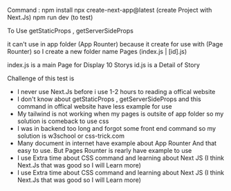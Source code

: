 Command : 
            npm install
            npx create-next-app@latest (create Project with Next.Js)
            npm run dev (to test)

To Use
getStaticProps , getServerSideProps

it can't use in app folder (App Rounter) because it create for use with (Page Rounter)
so I create a new folder name Pages (index.js | [id].js)

index.js is a main Page for Display 10 Storys
id.js is a Detail of Story 

Challenge of this test is
- I never use Next.Js before i use 1-2 hours to reading a offical website
- I don't know about getStaticProps , getServerSideProps and this command in offical website have less example for use
- My tailwind is not working when my pages is outsite of app folder so my solution is comeback to use css
- I was in backend too long and forgot some front end command so my solution is w3school or css-trick.com
- Many document in internet have example about App Rounter And that easy to use. But Pages Rounter is rearly have example to use
- I use Extra time about CSS command and learning about Next JS (I think Next.Js that was good so I will Learn more) 
- I use Extra time about CSS command and learning about Next JS (I think Next.Js that was good so I will Learn more) 

